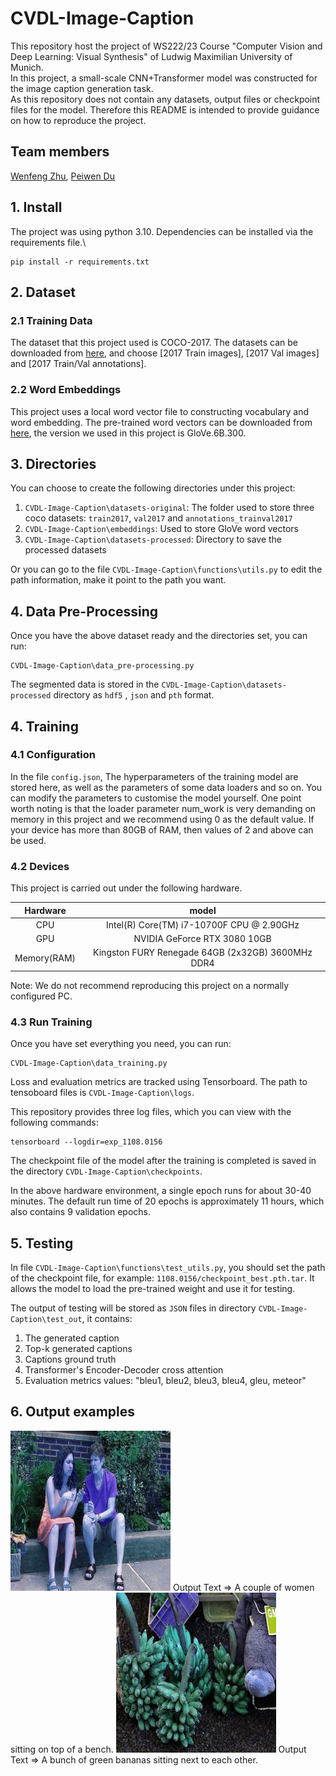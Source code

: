 # CVDL-Image-Caption
This repository host the project of WS222/23 Course "Computer Vision and Deep Learning: Visual Synthesis" of Ludwig Maximilian University of Munich.\
In this project, a small-scale CNN+Transformer model was constructed for the image caption generation task.\
As this repository does not contain any datasets, output files or checkpoint files for the model. Therefore this README is intended to provide guidance on how to reproduce the project.

## Team members

[Wenfeng Zhu](https://github.com/Wenfeng-Zhu), [Peiwen Du](https://github.com/dupeiwen123)

## 1. Install

The project was using python 3.10. Dependencies can be installed via the requirements file.\
```
pip install -r requirements.txt
```

## 2. Dataset

### 2.1 Training Data
The dataset that this project used is COCO-2017. The datasets can be downloaded
from [here](https://cocodataset.org/#download), and choose [2017 Train images], [2017 Val images] 
and [2017 Train/Val annotations].

### 2.2 Word Embeddings
This project uses a local word vector file to constructing vocabulary and word embedding. 
The pre-trained word vectors can be downloaded from [here](https://nlp.stanford.edu/projects/glove/), 
the version we used in this project is GloVe.6B.300.


## 3. Directories
You can choose to create the following directories under this project:
1. `CVDL-Image-Caption\datasets-original`: The folder used to store three coco datasets: `train2017`, `val2017` and `annotations_trainval2017`
2. `CVDL-Image-Caption\embeddings`: Used to store GloVe word vectors
3. `CVDL-Image-Caption\datasets-processed`: Directory to save the processed datasets

Or you can go to the file `CVDL-Image-Caption\functions\utils.py` to edit the path information, make it point to the path you want.

## 4. Data Pre-Processing

Once you have the above dataset ready and the directories set, you can run:
```
CVDL-Image-Caption\data_pre-processing.py
```
The segmented data is stored in the `CVDL-Image-Caption\datasets-processed` directory as `hdf5` , `json` and `pth` format.

## 4. Training

### 4.1 Configuration
In the file `config.json`, The hyperparameters of the training model are stored here, as well as the parameters of 
some data loaders and so on. You can modify the parameters to customise the model yourself. One point worth noting is 
that the loader parameter num_work is very demanding on memory in this project and we recommend using 0 as the default 
value. If your device has more than 80GB of RAM, then values of 2 and above can be used.
### 4.2 Devices
This project is carried out under the following hardware.

|  Hardware   | model |
|:-----------:| :----: |
|     CPU     | Intel(R) Core(TM) i7-10700F CPU \@ 2.90GHz |
|     GPU     | NVIDIA GeForce RTX 3080 10GB |
| Memory(RAM) | Kingston FURY Renegade 64GB (2x32GB) 3600MHz DDR4|

Note: We do not recommend reproducing this project on a normally configured PC.
### 4.3 Run Training
Once you have set everything you need, you can run:
```
CVDL-Image-Caption\data_training.py
```
Loss and evaluation metrics are tracked using Tensorboard. The path to tensoboard files is `CVDL-Image-Caption\logs`.

This repository provides three log files, which you can view with the following commands:
```
tensorboard --logdir=exp_1108.0156
```
The checkpoint file of the model after the training is completed is saved in the directory `CVDL-Image-Caption\checkpoints`.

In the above hardware environment, a single epoch runs for about 30-40 minutes. The default run time of 20 epochs is 
approximately 11 hours, which also contains 9 validation epochs.

## 5. Testing
In file `CVDL-Image-Caption\functions\test_utils.py`, you should set the path of the checkpoint file, for example: 
`1108.0156/checkpoint_best.pth.tar`. It allows the model to load the pre-trained weight and use it for testing.

The output of testing will be stored as `JSON` files in directory `CVDL-Image-Caption\test_out`, it contains:
  1. The generated caption
  2. Top-k generated captions
  3. Captions ground truth
  4. Transformer's Encoder-Decoder cross attention
  5. Evaluation metrics values: "bleu1, bleu2, bleu3, bleu4, gleu, meteor"


## 6. Output examples
<img src="project_images/image-1.jpg">
Output Text => A couple of women sitting on top of a bench.


<img src="project_images/image-2.jpg">
Output Text => A bunch of green bananas sitting next to each other.



